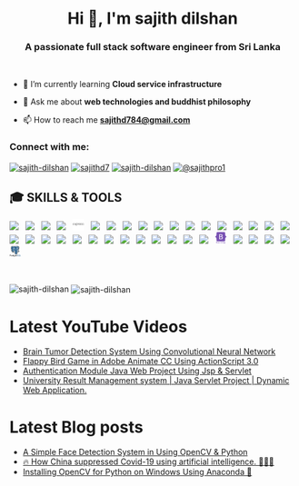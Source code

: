 <h1 align="center">Hi 👋, I'm sajith dilshan</h1>
<h3 align="center">A passionate full stack software engineer  from Sri Lanka</h3> <br>

- 🌱 I’m currently learning **Cloud service infrastructure**

- 💬 Ask me about **web technologies and buddhist philosophy**

- 📫 How to reach me **sajithd784@gmail.com**



<h3 align="left">Connect with me:</h3>
<p align="left">
<a href="https://codepen.io/sajith-dilshan" target="blank"><img align="center" src="https://raw.githubusercontent.com/rahuldkjain/github-profile-readme-generator/master/src/images/icons/Social/codepen.svg" alt="sajith-dilshan" height="30" width="40" /></a>
<a href="https://twitter.com/sajithd7" target="blank"><img align="center" src="https://raw.githubusercontent.com/rahuldkjain/github-profile-readme-generator/master/src/images/icons/Social/twitter.svg" alt="sajithd7" height="30" width="40" /></a>
<a href="https://linkedin.com/in/sajith-dilshan" target="blank"><img align="center" src="https://raw.githubusercontent.com/rahuldkjain/github-profile-readme-generator/master/src/images/icons/Social/linked-in-alt.svg" alt="sajith-dilshan" height="30" width="40" /></a>
<a href="https://medium.com/@sajithpro1" target="blank"><img align="center" src="https://raw.githubusercontent.com/rahuldkjain/github-profile-readme-generator/master/src/images/icons/Social/medium.svg" alt="@sajithpro1" height="30" width="40" /></a>
</p>



## 🎓 SKILLS & TOOLS

<p>
<code><img width="4%" src="https://www.vectorlogo.zone/logos/java/java-icon.svg"></code>
&nbsp;
<code><img width="4%" src="https://www.vectorlogo.zone/logos/springio/springio-icon.svg"></code>
&nbsp;
<code><img width="4%" src="https://miro.medium.com/max/856/1*O68LbDvD5Dcsnez73M7v4Q.png"></code>
&nbsp;
<code><img width="4%" src="https://huongdanjava.com/wp-content/uploads/2018/01/spring-data.png"></code>
&nbsp;
  <code><img width="4%" src="https://raw.githubusercontent.com/devicons/devicon/master/icons/express/express-original-wordmark.svg"></code>
&nbsp;
  <code><img width="4%" src="https://www.vectorlogo.zone/logos/nodejs/nodejs-icon.svg"></code>
&nbsp;
<code><img width="4%" src="https://parceljs.org/avatar.accb250e.png"></code>
&nbsp;
<code><img width="4%" src="https://www.vectorlogo.zone/logos/apache_tomcat/apache_tomcat-icon.svg"></code>
&nbsp;
<code><img width="4%" src="https://upload.vectorlogo.zone/logos/javascript/images/239ec8a4-163e-4792-83b6-3f6d96911757.svg"></code>
&nbsp;
<code><img width="4%" src="https://www.vectorlogo.zone/logos/typescriptlang/typescriptlang-icon.svg"></code>
&nbsp;
<code><img width="4%" src="https://www.vectorlogo.zone/logos/angular/angular-icon.svg"></code>
&nbsp;
<code><img width="4%" src="https://www.vectorlogo.zone/logos/reactjs/reactjs-icon.svg"></code>
&nbsp;
<code><img width="4%" src="https://www.vectorlogo.zone/logos/firebase/firebase-icon.svg"></code>
&nbsp;
<code><img width="4%" src="https://www.vectorlogo.zone/logos/w3_html5/w3_html5-icon.svg"></code>
&nbsp;
<code><img width="4%" src="https://www.vectorlogo.zone/logos/w3_css/w3_css-icon.svg"></code>
&nbsp;
<code><img width="4%" src="https://www.vectorlogo.zone/logos/figma/figma-icon.svg"></code>
&nbsp;
<code><img width="4%" src="https://www.vectorlogo.zone/logos/sass-lang/sass-lang-icon.svg"></code>
&nbsp;
<code><img width="4%" src="https://www.vectorlogo.zone/logos/js_webpack/js_webpack-icon.svg"></code>
&nbsp;
<code><img width="4%" src="https://www.vectorlogo.zone/logos/parceljs/parceljs-icon.svg"></code>
&nbsp;
<code><img width="4%" src="https://www.vectorlogo.zone/logos/jetbrains/jetbrains-icon.svg"></code>
&nbsp;
<code><img width="4%" src="https://www.vectorlogo.zone/logos/visualstudio_code/visualstudio_code-icon.svg"></code>
&nbsp;
<code><img width="4%" src="https://www.vectorlogo.zone/logos/hibernate/hibernate-icon.svg"></code>
&nbsp;
<code><img width="4%" src="https://www.vectorlogo.zone/logos/mysql/mysql-icon.svg"></code>
&nbsp;
<code><img width="4%" src="https://upload.wikimedia.org/wikipedia/commons/b/b5/DBeaver_logo.svg"></code>
&nbsp;
<code><img width="4%" src="https://www.vectorlogo.zone/logos/oracle/oracle-icon.svg"></code>
&nbsp;
<code><img width="4%" src="https://www.vectorlogo.zone/logos/redis/redis-icon.svg"></code>
&nbsp;
<code><img width="4%" src="https://www.vectorlogo.zone/logos/mongodb/mongodb-icon.svg"></code>
&nbsp;
<code><img width="4%" src="https://www.vectorlogo.zone/logos/docker/docker-tile.svg"></code>
&nbsp;
<code><img width="4%" src="https://www.vectorlogo.zone/logos/kubernetes/kubernetes-icon.svg"></code>
&nbsp;
<code><img width="4%" src="https://www.vectorlogo.zone/logos/amazon_aws/amazon_aws-icon.svg"></code>
&nbsp;
<code><img width="4%" src="https://www.vectorlogo.zone/logos/git-scm/git-scm-icon.svg"></code>
  &nbsp;
<code><img width="4%" src="https://raw.githubusercontent.com/devicons/devicon/master/icons/bootstrap/bootstrap-plain-wordmark.svg"></code>
  &nbsp;
<code><img width="4%" src="https://www.vectorlogo.zone/logos/gnu_bash/gnu_bash-icon.svg"></code>
  &nbsp;
<code><img width="4%" src="https://www.vectorlogo.zone/logos/graphql/graphql-icon.svg"></code>
  &nbsp;
<code><img width="4%" src="https://www.vectorlogo.zone/logos/google_cloud/google_cloud-icon.svg"></code>
  &nbsp;
<code><img width="4%" src="https://www.vectorlogo.zone/logos/tailwindcss/tailwindcss-icon.svg"></code>
  &nbsp;
<code><img width="4%" src="https://raw.githubusercontent.com/devicons/devicon/master/icons/postgresql/postgresql-original-wordmark.svg"></code>
</p>
<br>





<p><img align="left" src="https://github-readme-stats.vercel.app/api/top-langs?username=sajith-dilshan&show_icons=true&locale=en&layout=compact" alt="sajith-dilshan" /></p>

<p>&nbsp;<img align="center" src="https://github-readme-stats.vercel.app/api?username=sajith-dilshan&show_icons=true&locale=en" alt="sajith-dilshan" /></p>




# Latest YouTube Videos

- [Brain Tumor Detection System Using Convolutional Neural Network](https://youtu.be/aRhxSjTWqnw)
- [Flappy Bird Game in Adobe Animate CC Using ActionScript 3.0](https://youtu.be/lZsfMdTJDuo)
- [Authentication Module Java Web Project Using Jsp & Servlet](https://youtu.be/efhjh4BMi0g)
- [University Result Management system | Java Servlet Project | Dynamic Web Application.](https://youtu.be/WtnFZdlSqwY)

# Latest Blog posts
<!-- BLOG-POST-LIST:START -->
- [A Simple Face Detection System in Using OpenCV & Python](https://medium.com/geekculture/a-simple-face-detection-system-in-using-opencv-python-a9051dfa525e)
- [🔥 How China suppressed Covid-19 using artificial intelligence. 👨🏻‍💻](https://medium.com/nerd-for-tech/how-china-suppressed-covid-19-using-artificial-intelligence-3ebb510fb326)
- [Installing OpenCV for Python on Windows Using Anaconda 🤔](https://medium.com/geekculture/installing-opencv-for-python-on-windows-using-anaconda-6d0937ae6c28)
















